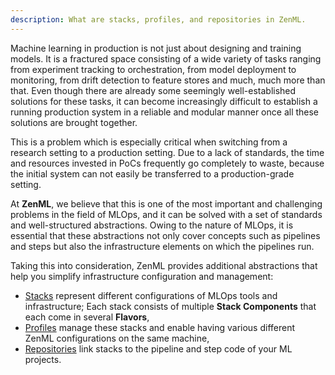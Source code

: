 ```yaml
---
description: What are stacks, profiles, and repositories in ZenML.
---
```


Machine learning in production is not just about designing and training models. It is a fractured space consisting of a wide variety of tasks ranging from experiment tracking to orchestration, from model deployment to monitoring, from drift detection to feature stores and much, much more than that. Even though there are already some seemingly well-established solutions for these tasks, it can become increasingly difficult to establish a running production system in a reliable and modular manner once all these solutions are brought together.

This is a problem which is especially critical when switching from a research setting to a production setting. 
Due to a lack of standards, the time and resources invested in PoCs frequently go completely to waste, because the initial system can not easily be transferred to a production-grade setting.

At **ZenML**, we believe that this is one of the most important and challenging problems in the field of MLOps, and it can be solved with a set of standards and well-structured abstractions. Owing to the nature of MLOps, it is essential that these abstractions not only cover concepts such as pipelines and steps but also the infrastructure elements on which the pipelines run.

Taking this into consideration, ZenML provides additional abstractions that
help you simplify infrastructure configuration and management:
- [Stacks](./stack.md) represent different configurations of MLOps tools and 
infrastructure; Each stack consists of multiple
**Stack Components** that each come in several **Flavors**,
- [Profiles](./profile.md) manage these stacks and enable having various different
ZenML configurations on the same machine,
- [Repositories](./repository.md) link stacks to the pipeline and step code of 
your ML projects.
